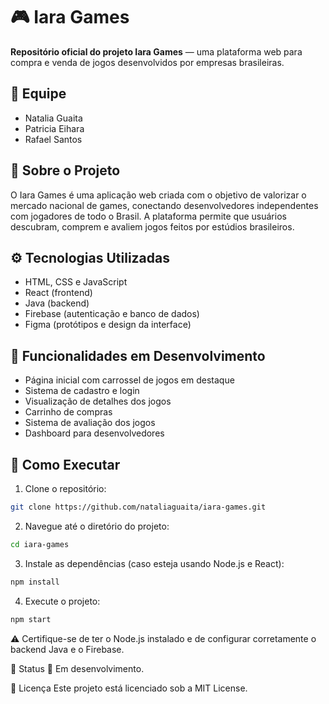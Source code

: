 # 🎮 Iara Games

**Repositório oficial do projeto Iara Games** — uma plataforma web para compra e venda de jogos desenvolvidos por empresas brasileiras.

## 👥 Equipe

- Natalia Guaita  
- Patricia Eihara  
- Rafael Santos  

## 🧩 Sobre o Projeto

O Iara Games é uma aplicação web criada com o objetivo de valorizar o mercado nacional de games, conectando desenvolvedores independentes com jogadores de todo o Brasil. A plataforma permite que usuários descubram, comprem e avaliem jogos feitos por estúdios brasileiros.

## ⚙️ Tecnologias Utilizadas

- HTML, CSS e JavaScript  
- React (frontend)  
- Java (backend)  
- Firebase (autenticação e banco de dados)  
- Figma (protótipos e design da interface)

## 🚧 Funcionalidades em Desenvolvimento

- Página inicial com carrossel de jogos em destaque  
- Sistema de cadastro e login  
- Visualização de detalhes dos jogos  
- Carrinho de compras  
- Sistema de avaliação dos jogos  
- Dashboard para desenvolvedores

## 📁 Como Executar

1. Clone o repositório:
  ```bash
  git clone https://github.com/nataliaguaita/iara-games.git
  ```
2. Navegue até o diretório do projeto:
  ```bash
  cd iara-games
```
3. Instale as dependências (caso esteja usando Node.js e React):
  ```bash
  npm install
  ```
4. Execute o projeto:
  ```bash
  npm start
  ```

⚠️ Certifique-se de ter o Node.js instalado e de configurar corretamente o backend Java e o Firebase.

📌 Status
🚧 Em desenvolvimento.

📄 Licença
Este projeto está licenciado sob a MIT License.
